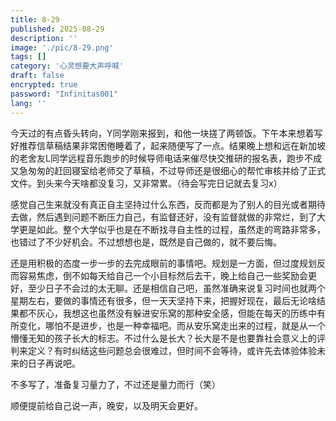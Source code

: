 ```yaml
---
title: 8-29
published: 2025-08-29
description: ''
image: './pic/8-29.png'
tags: []
category: '心灵想要大声呼喊'
draft: false 
encrypted: true
password: "Infinitas001"
lang: ''
---
```



今天过的有点昏头转向，Y同学刚来报到，和他一块搓了两顿饭。下午本来想着写好推荐信草稿结果非常困倦睡着了，起来随便写了一点。结果晚上想和远在新加坡的老舍友L同学远程音乐跑步的时候导师电话来催尽快交推研的报名表，跑步不成又急匆匆的赶回寝室给老师交了草稿，不过导师还是很细心的帮忙审核并给了正式文件。到头来今天啥都没复习，又非常累。（待会写完日记就去复习x）

感觉自己生来就没有真正自主坚持过什么东西，反而都是为了别人的目光或者期待去做，然后遇到问题不断压力自己，有监督还好，没有监督就做的非常烂，到了大学更是如此。整个大学似乎也是在不断找寻自主性的过程，虽然走的弯路非常多，也错过了不少好机会。不过想想也是，既然是自己做的，就不要后悔。

还是用积极的态度一步一步的去完成眼前的事情吧。规划是一方面，但过度规划反而容易焦虑，倒不如每天给自己一个小目标然后去干，晚上给自己一些奖励会更好，至少日子不会过的太无聊。还是相信自己吧，虽然准确来说复习时间也就两个星期左右，要做的事情还有很多，但一天天坚持下来，把握好现在，最后无论啥结果都不灰心，我想这也虽然没有躲进安乐窝的那种安全感，但能在每天的历练中有所变化，哪怕不是进步，也是一种幸福吧。而从安乐窝走出来的过程，就是从一个懵懂无知的孩子长大的标志。不过什么是长大？长大是不是也要靠社会意义上的评判来定义？有时纠结这些问题总会很难过，但时间不会等待，或许先去体验体验未来的日子再说吧。

不多写了，准备复习量力了，不过还是量力而行（笑）

顺便提前给自己说一声，晚安，以及明天会更好。